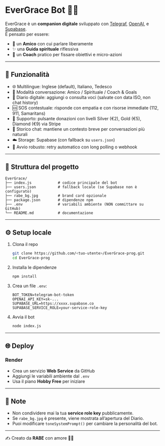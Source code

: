 # EverGrace Bot 🤖✨

EverGrace è un **companion digitale** sviluppato con [Telegraf](https://telegraf.js.org/), [OpenAI](https://openai.com/), e [Supabase](https://supabase.com/).  
È pensato per essere:
- 🤝 un **Amico** con cui parlare liberamente  
- ✨ una **Guida spirituale** riflessiva  
- 🎯 un **Coach** pratico per fissare obiettivi e micro-azioni  

---

## 🚀 Funzionalità
- 🌐 Multilingue: Inglese (default), Italiano, Tedesco  
- 💬 Modalità conversazione: Amico / Spirituale / Coach & Goals  
- 📖 Diario digitale: aggiungi o consulta voci (salvate con data ISO, non chat history)  
- 🆘 SOS contestuale: risponde con empatia e con risorse immediate (112, 911, Samaritans)  
- 💎 Supporto: pulsante donazioni con livelli Silver (€2), Gold (€5), Diamond (€9) via Stripe  
- 🔄 Storico chat: mantiene un contesto breve per conversazioni più naturali  
- ☁️ Storage: Supabase (con fallback su `users.json`)  
- 🔁 Avvio robusto: retry automatico con long polling o webhook  

---

## 📂 Struttura del progetto
```
EverGrace/
├── index.js            # codice principale del bot
├── users.json          # fallback locale (se Supabase non è configurato)
├── rabe_bg.jpg         # brand card opzionale
├── package.json        # dipendenze npm
├── .env                # variabili ambiente (NON committare su GitHub)
└── README.md           # documentazione
```

---

## ⚙️ Setup locale
1. Clona il repo
   ```bash
   git clone https://github.com/<tuo-utente>/EverGrace-prog.git
   cd EverGrace-prog
   ```
2. Installa le dipendenze
   ```bash
   npm install
   ```
3. Crea un file `.env`:
   ```env
   BOT_TOKEN=telegram-bot-token
   OPENAI_API_KEY=sk-...
   SUPABASE_URL=https://xxxx.supabase.co
   SUPABASE_SERVICE_ROLE=your-service-role-key
   ```
4. Avvia il bot
   ```bash
   node index.js
   ```

---

## 🌐 Deploy
### Render
- Crea un servizio **Web Service** da GitHub  
- Aggiungi le variabili ambiente dal `.env`  
- Usa il piano **Hobby Free** per iniziare  

---

## 📌 Note
- Non condividere mai la tua **service role key** pubblicamente.  
- Se `rabe_bg.jpg` è presente, viene mostrata all’apertura del Diario.  
- Puoi modificare `toneSystemPrompt()` per cambiare la personalità del bot.  

---

✍️ Creato da **RABE** con amore 💛🖤  
